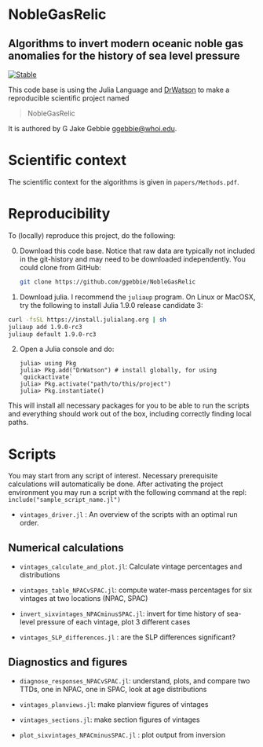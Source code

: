 # NobleGasRelic

## Algorithms to invert modern oceanic noble gas anomalies for the history of sea level pressure

[![Stable](https://img.shields.io/badge/docs-stable-blue.svg)](https://github.com/ggebbie/NobleGasRelic/papers/Methods.pdf)

This code base is using the Julia Language and [DrWatson](https://juliadynamics.github.io/DrWatson.jl/stable/)
to make a reproducible scientific project named
> NobleGasRelic

It is authored by G Jake Gebbie <ggebbie@whoi.edu>.

# Scientific context

The scientific context for the algorithms is given in `papers/Methods.pdf`. 

# Reproducibility

To (locally) reproduce this project, do the following:

0. Download this code base. Notice that raw data are typically not included in the
   git-history and may need to be downloaded independently. You could clone from GitHub:
   ```sh
   git clone https://github.com/ggebbie/NobleGasRelic
   ```

1. Download julia. I recommend the `juliaup` program. On Linux or MacOSX, try the following to install Julia 1.9.0 release candidate 3:
```sh
curl -fsSL https://install.julialang.org | sh
juliaup add 1.9.0-rc3
juliaup default 1.9.0-rc3
```

2. Open a Julia console and do:
   ```
   julia> using Pkg
   julia> Pkg.add("DrWatson") # install globally, for using `quickactivate`
   julia> Pkg.activate("path/to/this/project")
   julia> Pkg.instantiate()
   ```

This will install all necessary packages for you to be able to run the scripts and
everything should work out of the box, including correctly finding local paths.

# Scripts

You may start from any script of interest. Necessary prerequisite calculations will automatically be done. After activating the project environment you may run a script with the following command at the repl: `include("sample_script_name.jl")`

- `vintages_driver.jl` : An overview of the scripts with an optimal run order.

## Numerical calculations

- `vintages_calculate_and_plot.jl`: Calculate vintage percentages and distributions

- `vintages_table_NPACvSPAC.jl`: compute water-mass percentages for six vintages at two locations (NPAC, SPAC)

- `invert_sixvintages_NPACminusSPAC.jl`: invert for time history of sea-level pressure of each vintage, plot 3 different cases

- `vintages_SLP_differences.jl` : are the SLP differences significant?

## Diagnostics and figures

- `diagnose_responses_NPACvSPAC.jl`: understand, plots, and compare two TTDs, one in NPAC, one in SPAC, look at age distributions

- `vintages_planviews.jl`: make planview figures of vintages

- `vintages_sections.jl`: make section figures of vintages

- `plot_sixvintages_NPACminusSPAC.jl` : plot output from inversion


